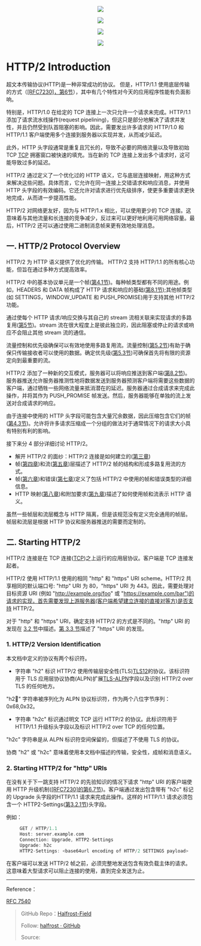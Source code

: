<p align='center'>
<img src='../images/HTTP_2.png'>
</p>


<p align='center'>
<img src='../images/HTTP2.png'>
</p>


<p align='center'>
<img src='../images/News_HTTP_2.png'>
</p>


<p align='center'>
<img src='../images/SSL_TLS_Protocol.png'>
</p>

# HTTP/2 Introduction


超文本传输协议(HTTP)是一种非常成功的协议。 但是，HTTP/1.1 使用底层传输的方式（[[RFC7230]，第6节](https://tools.ietf.org/html/rfc7230#section-6)），其中有几个特性对今天的应用程序性能有负面影响。

特别是，HTTP/1.0 在给定的 TCP 连接上一次只允许一个请求未完成。HTTP/1.1 添加了请求流水线操作(request pipelining)，但这只是部分地解决了请求并发性，并且仍然受到队首阻塞的影响。因此，需要发出许多请求的 HTTP/1.0 和 HTTP/1.1 客户端使用多个连接到服务器以实现并发，从而减少延迟。

此外，HTTP 头字段通常是重复且冗长的，导致不必要的网络流量以及导致初始TCP [TCP](https://tools.ietf.org/html/rfc7540#ref-TCP) 拥塞窗口被快速的填充。当在新的 TCP 连接上发出多个请求时，这可能导致过多的延迟。

HTTP/2 通过定义了一个优化过的 HTTP 语义，它与底层连接映射，用这种方式来解决这些问题。具体而言，它允许在同一连接上交错请求和响应消息，并使用 HTTP 头字段的有效编码。它还允许对请求进行优先级排序，使更多重要请求更快地完成，从而进一步提高性能。

HTTP/2 对网络更友好，因为与 HTTP/1.x 相比，可以使用更少的 TCP 连接。这意味着与其他流量和长连接的竞争减少，反过来可以更好地利用可用网络容量。最后，HTTP/2 还可以通过使用二进制消息帧来更有效地处理消息。

## 一. HTTP/2 Protocol Overview

HTTP/2 为 HTTP 语义提供了优化的传输。 HTTP/2 支持 HTTP/1.1 的所有核心功能，但旨在通过多种方式提高效率。

HTTP/2 中的基本协议单元是一个帧([第4.1节](https://tools.ietf.org/html/rfc7540#section-4.1))。每种帧类型都有不同的用途。例如，HEADERS 和 DATA 帧构成了 HTTP 请求和响应的基础([第8.1节](https://tools.ietf.org/html/rfc7540#section-8.1));其他帧类型(如 SETTINGS，WINDOW\_UPDATE 和 PUSH\_PROMISE)用于支持其他 HTTP/2 功能。

通过使每个 HTTP 请求/响应交换与其自己的 stream 流相关联来实现请求的多路复用([第5节](https://tools.ietf.org/html/rfc7540#section-5))。stream 流在很大程度上是彼此独立的，因此阻塞或停止的请求或响应不会阻止其他 stream 流的通信。

流量控制和优先级确保可以有效地使用多路复用流。流量控制([第5.2节](https://tools.ietf.org/html/rfc7540#section-5.2))有助于确保只传输接收者可以使用的数据。确定优先级([第5.3节](https://tools.ietf.org/html/rfc7540#section-5.3))可确保首先将有限的资源定向到最重要的流。

HTTP/2 添加了一种新的交互模式，服务器可以将响应推送到客户端([第8.2节](https://tools.ietf.org/html/rfc7540#section-8.2))。服务器推送允许服务器推测性地将数据发送到服务器预测客户端将需要这些数据的客户端，通过牺牲一些网络流量来抵消潜在的延迟。服务器通过合成请求来完成此操作，并将其作为 PUSH\_PROMISE 帧发送。然后，服务器能够在单独的流上发送对合成请求的响应。

由于连接中使用的 HTTP 头字段可能包含大量冗余数据，因此压缩包含它们的帧([第4.3节](https://tools.ietf.org/html/rfc7540#section-4.3))。允许将许多请求压缩成一个分组的做法对于通常情况下的请求大小具有特别有利的影响。


接下来分 4 部分详细讨论 HTTP/2。

- 解开 HTTP/2 的面纱：HTTP/2 连接是如何建立的([第三章](https://tools.ietf.org/html/rfc7540#section-3))
- 帧([第四章](https://tools.ietf.org/html/rfc7540#section-4))和流([第五章](https://tools.ietf.org/html/rfc7540#section-5))层描述了 HTTP/2 帧的结构和形成多路复用流的方式。
- 帧([第六章](https://tools.ietf.org/html/rfc7540#section-6))和错误([第七章](https://tools.ietf.org/html/rfc7540#section-7))定义了包括 HTTP/2 中使用的帧和错误类型的详细信息。
- HTTP 映射([第八章](https://tools.ietf.org/html/rfc7540#section-8))和附加要求([第九章](https://tools.ietf.org/html/rfc7540#section-9))描述了如何使用帧和流表示 HTTP 语义。

虽然一些帧层和流层概念与 HTTP 隔离，但是该规范没有定义完全通用的帧层。帧层和流层是根据 HTTP 协议和服务器推送的需要而定制的。

## 二. Starting HTTP/2

HTTP/2 连接是在 TCP 连接([TCP](https://tools.ietf.org/html/rfc7540#ref-TCP))之上运行的应用层协议。客户端是 TCP 连接发起者。

HTTP/2 使用 HTTP/1.1 使用的相同 "http" 和 "https" URI scheme。HTTP/2 共享相同的默认端口号: "http" URI 为 80，"https" URI 为 443。因此，需要处理对目标资源 URI (例如 "http://example.org/foo" 或 "https://example.com/bar")的请求的实现，首先需要发现上游服务器(客户端希望建立连接的直接对等方)是否支持 HTTP/2。

对于 "http" 和 "https" URI，确定支持 HTTP/2 的方式是不同的。"http" URI 的发现在 [3.2 节](https://tools.ietf.org/html/rfc7540#section-3.2)中描述。[第 3.3 节](https://tools.ietf.org/html/rfc7540#section-3.3)描述了 "https" URI 的发现。


### 1. HTTP/2 Version Identification

本文档中定义的协议有两个标识符。

- 字符串 "h2" 标识 HTTP/2 使用传输层安全性(TLS)[TLS12](https://tools.ietf.org/html/rfc7540#ref-TLS12)的协议。该标识符用于 TLS 应用层协议协商(ALPN)扩展[TLS-ALPN](https://tools.ietf.org/html/rfc7540#ref-TLS-ALPN)字段以及识别 HTTP/2 over TLS 的任何地方。

"h2" 字符串被序列化为 ALPN 协议标识符，作为两个八位字节序列：0x68,0x32。

- 字符串 "h2c" 标识通过明文 TCP 运行 HTTP/2 的协议。此标识符用于 HTTP/1.1 升级标头字段以及标识 HTTP/2 over TCP 的任何位置。

"h2c" 字符串是从 ALPN 标识符空间保留的，但描述了不使用 TLS 的协议。

协商 "h2" 或 "h2c" 意味着使用本文档中描述的传输，安全性，成帧和消息语义。

### 2. Starting HTTP/2 for "http" URIs

在没有关于下一跳支持 HTTP/2 的先验知识的情况下请求 "http" URI 的客户端使用 HTTP 升级机制([[RFC7230]的第6.7节](https://tools.ietf.org/html/rfc7230#section-6.7))。客户端通过发出包含带有 "h2c" 标记的 Upgrade 头字段的HTTP/1.1 请求来完成此操作。这样的 HTTP/1.1 请求必须包含一个 HTTP2-Settings([第3.2.1节](https://tools.ietf.org/html/rfc7540#section-3.2.1))头字段。

例如：

```c
     GET / HTTP/1.1
     Host: server.example.com
     Connection: Upgrade, HTTP2-Settings
     Upgrade: h2c
     HTTP2-Settings: <base64url encoding of HTTP/2 SETTINGS payload>
```

在客户端可以发送 HTTP/2 帧之前，必须完整地发送包含有效负载主体的请求。这意味着大型请求可以阻止连接的使用，直到完全发送为止。




------------------------------------------------------

Reference：  

[RFC 7540](https://tools.ietf.org/html/rfc7540)

> GitHub Repo：[Halfrost-Field](https://github.com/halfrost/Halfrost-Field)
> 
> Follow: [halfrost · GitHub](https://github.com/halfrost)
>
> Source: []()